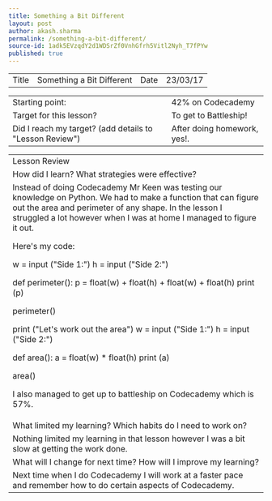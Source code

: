 ```yaml
---
title: Something a Bit Different
layout: post
author: akash.sharma
permalink: /something-a-bit-different/
source-id: 1adk5EVzqdY2d1WDSrZf0VnhGfrh5Vitl2Nyh_T7fPYw
published: true
---
```

<table>
  <tr>
    <td>Title</td>
    <td>Something a Bit Different</td>
    <td>Date</td>
    <td>23/03/17</td>
  </tr>
</table>


<table>
  <tr>
    <td>Starting point:</td>
    <td>42% on Codecademy</td>
  </tr>
  <tr>
    <td>Target for this lesson?</td>
    <td>To get to Battleship!</td>
  </tr>
  <tr>
    <td>Did I reach my target? 
(add details to "Lesson Review")</td>
    <td>After doing homework, yes!.</td>
  </tr>
</table>


<table>
  <tr>
    <td>Lesson Review</td>
  </tr>
  <tr>
    <td>How did I learn? What strategies were effective? </td>
  </tr>
  <tr>
    <td>Instead of doing Codecademy Mr Keen was testing our knowledge on Python. We had to make a function that can figure out the area and perimeter of any shape. In the lesson I struggled  a lot however when I was at home I managed to figure it out. 

Here's my code:

w = input ("Side 1:")
h = input ("Side 2:")

def perimeter():
  p = float(w) + float(h) + float(w) + float(h)
  print (p)

perimeter()

print ("Let's work out the area")
w = input ("Side 1:")
h = input ("Side 2:")

def area():
  a = float(w) * float(h)
  print (a)
  
area()

I also managed to get up to battleship on Codecademy which is 57%.</td>
  </tr>
  <tr>
    <td>What limited my learning? Which habits do I need to work on? </td>
  </tr>
  <tr>
    <td>Nothing limited my learning in that lesson however I was a bit slow at getting the work done.</td>
  </tr>
  <tr>
    <td>What will I change for next time? How will I improve my learning?</td>
  </tr>
  <tr>
    <td>Next time when I do Codecademy I will work at a faster pace and remember how to do certain aspects of Codecademy.</td>
  </tr>
</table>


